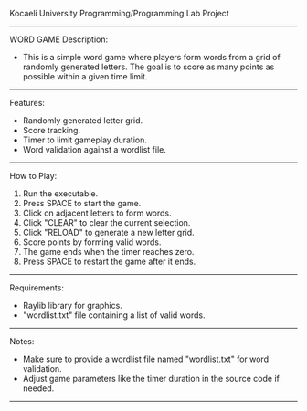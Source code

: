 Kocaeli University Programming/Programming Lab Project
**************************************************************
WORD GAME
Description:
- This is a simple word game where players form words from a grid of randomly generated letters. The goal is to score as many points as possible within a given time limit.
****************************************************************
Features:
- Randomly generated letter grid.
- Score tracking.
- Timer to limit gameplay duration.
- Word validation against a wordlist file.
*****************************************************************
How to Play:
1. Run the executable.
2. Press SPACE to start the game.
3. Click on adjacent letters to form words.
4. Click "CLEAR" to clear the current selection.
5. Click "RELOAD" to generate a new letter grid.
6. Score points by forming valid words.
7. The game ends when the timer reaches zero.
8. Press SPACE to restart the game after it ends.
*******************************************************************
Requirements:
- Raylib library for graphics.
- "wordlist.txt" file containing a list of valid words.
***********************************************************************
Notes:
- Make sure to provide a wordlist file named "wordlist.txt" for word validation.
- Adjust game parameters like the timer duration in the source code if needed.
***********************************************************************
